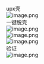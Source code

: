 upx壳<br />![image.png](https://cdn.nlark.com/yuque/0/2023/png/22837360/1695712034074-b16fbbaa-4512-4ec2-b6b8-d09737423679.png#averageHue=%23b8c4b0&clientId=ue7ea6ae7-2d6f-4&from=paste&height=202&id=uca5544bb&originHeight=390&originWidth=685&originalType=binary&ratio=1.5&rotation=0&showTitle=false&size=217877&status=done&style=none&taskId=u06c701ff-aed3-4fe1-acb0-0875fa97823&title=&width=355.66668701171875)<br />一键脱壳<br />![image.png](https://cdn.nlark.com/yuque/0/2023/png/22837360/1695712493230-f2a39deb-344d-4618-a3b8-ded326fd51d1.png#averageHue=%23faf0b6&clientId=ue7ea6ae7-2d6f-4&from=paste&height=191&id=u39965a49&originHeight=384&originWidth=402&originalType=binary&ratio=1.5&rotation=0&showTitle=false&size=86262&status=done&style=none&taskId=u9a443d98-4e03-4657-af0b-13847edd0c6&title=&width=200)<br />![image.png](https://cdn.nlark.com/yuque/0/2023/png/22837360/1695713116448-be991a56-1805-4de6-aa4f-af746f704cee.png#averageHue=%23fcfcfb&clientId=ue7ea6ae7-2d6f-4&from=paste&height=272&id=u59cc11d0&originHeight=534&originWidth=1000&originalType=binary&ratio=1.5&rotation=0&showTitle=false&size=76399&status=done&style=none&taskId=uc130980b-9c79-4a6b-b949-b31156d2e5f&title=&width=508.66668701171875)<br />![image.png](https://cdn.nlark.com/yuque/0/2023/png/22837360/1695713148360-615674bb-aa59-44df-affe-971bd4edeb27.png#averageHue=%23f8f7f2&clientId=ue7ea6ae7-2d6f-4&from=paste&height=77&id=u775c5e5b&originHeight=155&originWidth=1422&originalType=binary&ratio=1.5&rotation=0&showTitle=false&size=27804&status=done&style=none&taskId=u99195db0-7dd3-4c74-ac67-bb37aea4315&title=&width=704.3333740234375)<br />验证<br />![image.png](https://cdn.nlark.com/yuque/0/2023/png/22837360/1695713270599-dc26abd2-44d5-43d9-a825-242c51806c97.png#averageHue=%23ededed&clientId=ue7ea6ae7-2d6f-4&from=paste&height=165&id=ud9c45d5e&originHeight=383&originWidth=668&originalType=binary&ratio=1.5&rotation=0&showTitle=false&size=51787&status=done&style=none&taskId=ud5f10532-71e0-4f5c-8722-669a4650f6b&title=&width=288.3333435058594)
